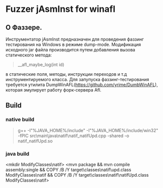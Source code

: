 # Fuzzer jAsmInst for winafl

## О Фаззере.
Инструментатор jAsmInst предназначен для проведения фаззинг тестирования на Windows в режиме dump-mode. Модификация исходного jar файла производится путем добавления вызова статического метода:
>__afl_maybe_log(int id)

в статические поля, методы, инструкции переходов и т.д инструментируемого класса.
Для запупуска фаззинг-тестирования требуется утилита DumpWinAFL(https://github.com/yrime/DumbWinAFL), которая эмулирует работу форк-сервера Afl.

## Build
### native build
> g++ -I"%JAVA_HOME%/include" -I"%JAVA_HOME%/include/win32" -fPIC src\main\java\natif\natif_natifUpd.cpp -shared -o natif_natifUpd.so
### java build

<mkdir ModifyClasses\natif>
<mvn package && mvn compile assembly:single && COPY /B /Y target\classes\natif\upd.class ModifyClasses\natif && COPY /B /Y target\classes\natif\natifUpd.class ModifyClasses\natif>

